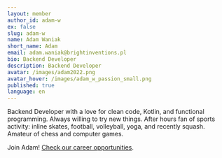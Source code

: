 ```yaml
---
layout: member
author_id: adam-w
ex: false
slug: adam-w
name: Adam Waniak
short_name: Adam
email: adam.waniak@brightinventions.pl
bio: Backend Developer
description: Backend Developer
avatar: /images/adam2022.png
avatar_hover: /images/adam_w_passion_small.png
published: true
language: en
---
```

Backend Developer with a love for clean code, Kotlin, and functional programming. Always willing to try new things. After hours fan of sports activity: inline skates, football, volleyball, yoga, and recently squash. Amateur of chess and computer games.

Join Adam! [Check our career opportunities](/career).
